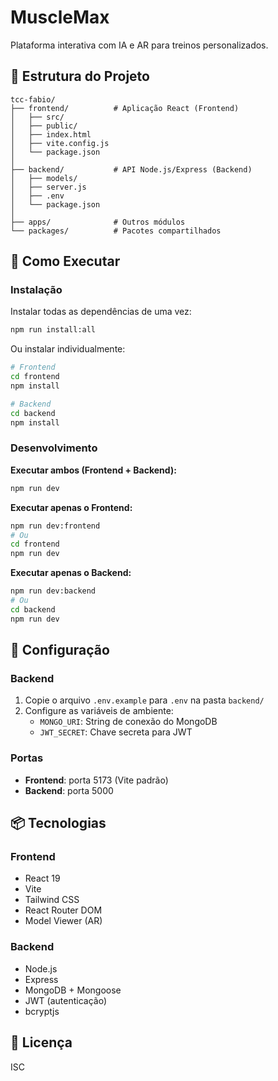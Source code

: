 # MuscleMax

Plataforma interativa com IA e AR para treinos personalizados.

## 📁 Estrutura do Projeto

```
tcc-fabio/
├── frontend/          # Aplicação React (Frontend)
│   ├── src/
│   ├── public/
│   ├── index.html
│   ├── vite.config.js
│   └── package.json
│
├── backend/           # API Node.js/Express (Backend)
│   ├── models/
│   ├── server.js
│   ├── .env
│   └── package.json
│
├── apps/              # Outros módulos
└── packages/          # Pacotes compartilhados
```

## 🚀 Como Executar

### Instalação

Instalar todas as dependências de uma vez:

```bash
npm run install:all
```

Ou instalar individualmente:

```bash
# Frontend
cd frontend
npm install

# Backend
cd backend
npm install
```

### Desenvolvimento

**Executar ambos (Frontend + Backend):**

```bash
npm run dev
```

**Executar apenas o Frontend:**

```bash
npm run dev:frontend
# Ou
cd frontend
npm run dev
```

**Executar apenas o Backend:**

```bash
npm run dev:backend
# Ou
cd backend
npm run dev
```

## 🔧 Configuração

### Backend

1. Copie o arquivo `.env.example` para `.env` na pasta `backend/`
2. Configure as variáveis de ambiente:
   - `MONGO_URI`: String de conexão do MongoDB
   - `JWT_SECRET`: Chave secreta para JWT

### Portas

- **Frontend**: porta 5173 (Vite padrão)
- **Backend**: porta 5000

## 📦 Tecnologias

### Frontend

- React 19
- Vite
- Tailwind CSS
- React Router DOM
- Model Viewer (AR)

### Backend

- Node.js
- Express
- MongoDB + Mongoose
- JWT (autenticação)
- bcryptjs

## 📄 Licença

ISC
